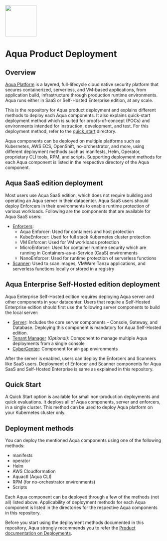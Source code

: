 <img src="https://avatars3.githubusercontent.com/u/12783832?s=200&v=4" height="100" width="100" />

# Aqua Product Deployment

## Overview

[Aqua Platform](https://www.aquasec.com/aqua-cloud-native-security-platform/) is a layered, full-lifecycle cloud native security platform that secures containerized, serverless, and VM-based applications, from application build, infrastructure through production runtime environments. Aqua runs either in SaaS or Self-Hosted Enterprise edition, at any scale.

 This is the repository for Aqua product deployment and explains different methods to deploy each Aqua components. It also explains quick-start deployment method which is suited for proofs-of-concept (POCs) and environments intended for instruction, development, and test. For this deployment method, refer to the [quick_start](https://github.com/KoppulaRajender/deployments/tree/6.5_dev/quick_start) directory.

 Aqua components can be deployed on multiple platforms such as Kubernetes, AWS ECS, OpenShift, no-orchestrator, and more, using different deployment methods such as manifests, Helm, Operator, proprietary CLI tools, RPM, and scripts. Supporting deployment methods for each Aqua component is listed in the respective directory of the Aqua component.

## Aqua SaaS edition deployment

Most users use Aqua SaaS edition, which does not require building and operating an Aqua server in their datacenter. Aqua SaaS users should deploy Enforcers in their environments to enable runtime protection of various workloads. Following are the components that are available for Aqua SaaS users:
* [Enforcers](https://github.com/KoppulaRajender/deployments/tree/6.5_dev/enforcers):  
  * Aqua Enforcer: Used for containers and host protection
  * KubeEnforcer: Used for full stack Kubernetes cluster protection 
  * VM Enforcer: Used for VM workloads protection
  * MicroEnforcer: Used for container runtime security which are running in Containers-as-a-Service (CaaS) environments
  * NanoEnforcer: Used for runtime protection of serverless functions
* [Scanner](https://github.com/KoppulaRajender/deployments/tree/6.5_dev/scanner): Used to scan images, VMWare Tanzu applications, and serverless functions locally or stored in a registry

## Aqua Enterprise Self-Hosted edition deployment

Aqua Enterprise Self-Hosted edition requires deploying Aqua server and other components in your datacenter. Users that require a Self-Hosted Enterprise edition should first use the following server components to build the local server:
*  [Server](https://github.com/KoppulaRajender/deployments/tree/6.5_dev/server): Includes the core server components – Console, Gateway, and Database. Deploying this component is mandatory for Aqua Self-Hosted edition. 
*  [Tenant Manager](https://github.com/KoppulaRajender/deployments/tree/6.5_dev/tenant_manager) *(Optional)*: Component to manage multiple Aqua deployments from a single console
*  [CyberCenter](https://github.com/KoppulaRajender/deployments/tree/6.5_dev/cyber_center): Component for air-gap environments

After the server is enabled, users can deploy the Enforcers and Scanners like SaaS users. Deployment of Enforcer and Scanner components for Aqua SaaS and Self-Hosted Enterprise is same as explained in this repository.

## Quick Start

A Quick Start option is available for small non-production deployments and quick evaluations. It deploys all of Aqua components, server and enforcers, in a single cluster. This method can be used to deploy Aqua platform on your Kubernetes cluster only.

## Deployment methods

You can deploy the mentioned Aqua components using one of the following methods:
* manifests
* operator
* Helm
* AWS Cloudformation
* Aquactl (Aqua CLI)
* RPM (for no-orchestrator environments)
* Scripts

Each Aqua component can be deployed through a few of the methods (not all) listed above. Applicability of deployment methods for each Aqua component is listed in the directories for the respective Aqua components in this repository.

Before you start using the deployment methods documented in this repository, Aqua strongly recommends you to refer the [Product documentation on Deployments](https://docs.aquasec.com/docs/deployment-overview).
